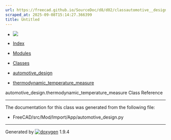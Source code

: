 ```yaml
---
url: https://freecad.github.io/SourceDoc/d8/d02/classautomotive__design_1_1thermodynamic__temperature__measure.html
scraped_at: 2025-09-08T15:14:27.366399
title: Untitled
---
```


  * [ ![](https://www.freecad.org/svg/logo-freecad.svg) ](https://freecadweb.org "FreeCAD")
  * [Index](../../index.html "Index")
  * [Modules](../../modules.html "Modules list")
  * [Classes](../../annotated.html "Annotated list")

  * [automotive_design](../../d4/ddf/namespaceautomotive__design.html)
  * [thermodynamic_temperature_measure](../../d8/d02/classautomotive__design_1_1thermodynamic__temperature__measure.html)

automotive_design.thermodynamic_temperature_measure Class Reference

* * *

The documentation for this class was generated from the following file:

  * FreeCAD/src/Mod/Import/App/automotive_design.py

* * *

Generated by
[![doxygen](../../doxygen.svg)](https://www.doxygen.org/index.html) 1.9.4

